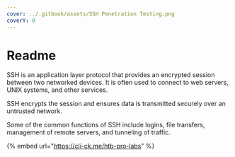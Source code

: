 ```yaml
---
cover: ../.gitbook/assets/SSH Penetration Testing.png
coverY: 0
---
```


# Readme

SSH is an application layer protocol that provides an encrypted session between two networked devices. It is often used to connect to web servers, UNIX systems, and other services.&#x20;

SSH encrypts the session and ensures data is transmitted securely over an untrusted network.&#x20;

Some of the common functions of SSH include logins, file transfers, management of remote servers, and tunneling of traffic.

{% embed url="https://cli-ck.me/htb-pro-labs" %}
